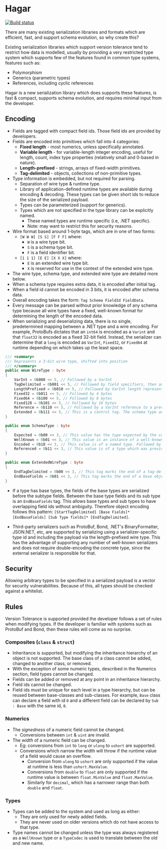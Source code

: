 # Hagar

[![Build status](https://dev.azure.com/reubenbond/Hagar/_apis/build/status/Azure%20Pipelines%20CI)](https://dev.azure.com/reubenbond/Hagar/_build/latest?definitionId=4)

There are many existing serialization libraries and formats which are efficient, fast, and support schema evolution, so why create this?

Existing serialization libraries which support version tolerance tend to restrict how data is modelled, usually by providing a very restricted type system which supports few of the features found in common type systems, features such as:

* Polymorphism
* Generics (parametric types)
* References, including cyclic references

Hagar is a new serialization library which does supports these features, is fast & compact, supports schema evolution, and requires minimal input from the developer.

## Encoding

* Fields are tagged with compact field ids. Those field ids are provided by developers.
* Fields are encoded into primitives which fall into 4 categories:
  * **Fixed length** - most numerics, unless specifically annotated.
  * **Variable length** - for variable-length integer encoding, useful for length, count, index type properties (relatively small and 0-based in nature).
  * **Length-prefixed** - strings, arrays of fixed-width primitives.
  * **Tag-delimited** - objects, collections of non-primitive types.
* Type information is embedded, but not required for parsing.
  * Separation of wire type & runtime type.
  * Library of application-defined runtime types are available during encoding & decoding. These types can be given short ids to reduce the size of the serialized payload.
  * Types can be parameterized (support for generics).
  * Types which are not specified in the type library can be explicitly named.
    * These named types are runtime specific (i.e, .NET specific).
    * Note: may want to restrict this for security reasons.
* Wire format based around 1-byte tags, which are in one of two forms:
  * `[W W W] [S S] [F F F]` where:
    * `W` is a wire type bit.
    * `S` is a schema type bit.
    * `F` is a field identifier bit.
  * `[1 1 1] [E E] [X X X]` where:
    * `E` is an extended wire type bit.
    * `X` is reserved for use in the context of the extended wire type.
* The wire type, schema type, and extended wire type are detailed more below.
* When a schema type requires extra data, it is encoded after initial tag.
* When a field id cannot be encoded in 3 bits, it is encoded after schema data.
* Overall encoding takes the form: `Tag Schema FieldId FieldData`.
* Every message can be parsed without prior knowledge of any schema type because all wire types have a fixed, well-known format for determining the length of the encoded data.
* When serializing and deserializing data, there is no single, predetermined mapping between a .NET type and a wire encoding. For example, ProtoBufs dictates that an `int64` is encoded as a `Varint` and that `float32` is encoded as a fixed 32-bit field. Instead, the serializer can determine that a `long` is encoded as `VarInt`, `Fixed32`, or `Fixed64` at runtime depending on which takes up the least space.

```C#
/// <summary>
/// Represents a 3-bit wire type, shifted into position
/// </summary>
public enum WireType : byte
{
    VarInt = 0b000 << 5, // Followed by a VarInt
    TagDelimited = 0b001 << 5, // Followed by field specifiers, then an Extended tag with EndTagDelimited as the extended wire type.
    LengthPrefixed = 0b010 << 5, // Followed by VarInt length representing the number of bytes which follow.
    Fixed32 = 0b011 << 5, // Followed by 4 bytes
    Fixed64 = 0b100 << 5, // Followed by 8 bytes
    Fixed128 = 0b101 << 5, // Followed by 16 bytes
    Reference = 0b110 << 5, // Followed by a VarInt reference to a previously defined object. Note that the SchemaType and type specification must still be included.
    Extended = 0b111 << 5, // This is a control tag. The schema type and embedded field id are invalid. The remaining 5 bits are used for control information.
}

public enum SchemaType : byte
{
    Expected = 0b00 << 3, // This value has the type expected by the current schema.
    WellKnown = 0b01 << 3, // This value is an instance of a well-known type. Followed by a VarInt type id.
    Encoded = 0b10 << 3, // This value is of a named type. Followed by an encoded type name.
    Referenced = 0b11 << 3, // This value is of a type which was previously specified. Followed by a VarInt indicating which previous type is being reused.
}

public enum ExtendedWireType : byte
{
    EndTagDelimited = 0b00 << 3, // This tag marks the end of a tag-delimited object. Field id is invalid.
    EndBaseFields = 0b01 << 3, // This tag marks the end of a base object in a tag-delimited object.
}
```

* If a type has base types, the fields of the base types are serialized before the subtype fields. Between the base type fields and its sub type is an `EndBaseFields` tag. This allows base types and sub types to have overlapping field ids without ambiguity. Therefore object encoding follows this pattern: `[StartTagDelimited] [Base Fields]* [EndBaseFields] [Sub Type fields]* [EndTagDelimited]`.

* Third-party serializers such as ProtoBuf, Bond, .NET's BinaryFormatter, JSON.NET, etc, are supported by serializing using a serializer-specific type id and including the payload via the length-prefixed wire type. This has the advantage of supporting any number of well-known serializers and does not require double-encoding the concrete type, since the external serializer is responsible for that.

## Security

Allowing arbitrary types to be specified in a serialized payload is a vector for security vulnerabilities. Because of this, all types should be checked against a whitelist.

## Rules

Version Tolerance is supported provided the developer follows a set of rules when modifying types. If the developer is familiar with systems such as ProtoBuf and Bond, then these rules will come as no surprise.

### Composites (`class` & `struct`)

* Inheritance is supported, but modifying the inheritance hierarchy of an object is not supported. The base class of a class cannot be added, changed to another class, or removed.
* With the exception of some numeric types, described in the Numerics section, field types cannot be changed.
* Fields can be added or removed at any point in an inheritance hierarchy.
* Field ids cannot be changed.
* Field ids must be unique for each level in a type hierarchy, but can be reused between base-classes and sub-classes. For example, `Base` class can declare a field with id `0` and a different field can be declared by `Sub : Base` with the same id, `0`.

### Numerics

* The *signedness* of a numeric field cannot be changed.
  * Conversions between `int` & `uint` are invalid.
* The *width* of a numeric field can be changed.
  * Eg: conversions from `int` to `long` or `ulong` to `ushort` are supported.
  * Conversions which narrow the width will throw if the runtime value of a field would cause an overflow.
    * Conversion from `ulong` to `ushort` are only supported if the value at runtime is less than `ushort.MaxValue`.
    * Conversions from `double` to `float` are only supported if the runtime value is between `float.MinValue` and `float.MaxValue`.
    * Similarly for `decimal`, which has a narrower range than both `double` and `float`.

### Types

* Types can be added to the system and used as long as either:
  * They are only used for newly added fields.
  * They are never used on older versions which do not have access to that type.
* Type names cannot be changed unless the type was always registered as a `WellKnown` type or a `TypeCodec` is used to translate between the old and new name.
